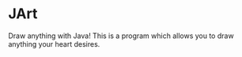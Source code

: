 # JArt
Draw anything with Java!
This is a program which allows you to draw anything your heart desires.
